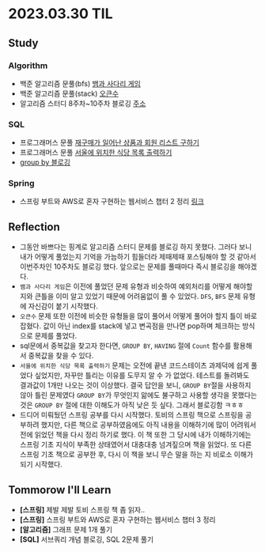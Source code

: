 # 2023.03.30 TIL

## Study
### Algorithm
- 백준 알고리즘 문풀(bfs) [뱀과 사다리 게임](https://www.acmicpc.net/problem/16928)
- 백준 알고리즘 문풀(stack) [오큰수](https://www.acmicpc.net/problem/17298)
- 알고리즘 스터디 8주차~10주차 블로깅 [주소](https://memodayoungee.tistory.com/category/Algorithm/PTUStudy)

### SQL
- 프로그래머스 문풀 [재구매가 일어난 상품과 회원 리스트 구하기](https://school.programmers.co.kr/learn/courses/30/lessons/131536)
- 프로그래머스 문풀 [서울에 위치한 식당 목록 출력하기](https://school.programmers.co.kr/learn/courses/30/lessons/131118)
- [group by 블로깅](https://memodayoungee.tistory.com/100)
### Spring
- 스프링 부트와 AWS로 혼자 구현하는 웹서비스 챕터 2 정리 [링크](https://www.notion.so/02-fc6d87925fc24a58b7624a00708832e5?pvs=4)
## Reflection
- 그동안 바쁘다는 핑계로 알고리즘 스터디 문제를 블로깅 하지 못했다. 그러다 보니 내가 어떻게 풀었는지 기억을 가늠하기 힘들더라 제때제때 포스팅해야 할 것 같아서 이번주차인 10주차도 블로깅 했다. 앞으로는 문제를 풀때마다 즉시 블로깅을 해야겠다.
- `뱀과 사다리 게임`은 이전에 풀었던 문제 유형과 비슷하여 예외처리를 어떻게 해야할지와 큰틀을 이미 알고 있었기 때문에 어려움없이 풀 수 있었다. `DFS`, `BFS` 문제 유형에 자신감이 붙기 시작했다.
- `오큰수` 문제 또한 이전에 비슷한 유형들을 많이 풀어서 어떻게 풀어야 할지 틀이 바로 잡혔다. 값이 아닌 index를 stack에 넣고 변곡점을 만나면 pop하며 체크하는 방식으로 문제를 풀었다.
- sql문에서 중복값을 찾고자 한다면, `GROUP BY`, `HAVING` 절에 `Count` 함수를 활용해서 중복값을 찾을 수 있다.
- `서울에 위치한 식당 목록 출력하기` 문제는 오전에 끝낸 코드스테이츠 과제덕에 쉽게 풀었다 싶었지만, 자꾸만 틀리는 이유를 도무지 알 수 가 없었다. 테스트를 돌려봐도 결과값이 1개만 나오는 것이 이상했다. 결국 답안을 보니, `GROUP BY`절을 사용하지 않아 틀린 문제였다 `GROUP BY`가 무엇인지 앎에도 불구하고 사용할 생각을 못했다는 것은 `GROUP BY` 절에 대한 이해도가 아직 낮은 듯 싶다. 그래서 블로깅함 ㅋㅎㅎ
- 드디어 미뤄뒀던 스프링 공부를 다시 시작했다. 토비의 스프링 책으로 스프링을 공부하려 했지만, 다른 책으로 공부하였음에도 아직 내용을 이해하기에 많이 어려워서 전에 읽었던 책을 다시 정리 하기로 했다. 이 책 또한 그 당시에 내가 이해하기에는 스프링 기초 지식이 부족한 상태였어서 대충대충 넘겨짚으며 책을 읽었다. 또 다른 스프링 기초 책으로 공부한 후, 다시 이 책을 보니 무슨 말을 하는 지 비로소 이해가 되기 시작했다.
## Tommorow I'll Learn
- **[스프링]** 제발 제발 토비 스프링 책 좀 읽자..
- **[스프링]** 스프링 부트와 AWS로 혼자 구현하는 웹서비스 챕터 3 정리
- **[알고리즘]** 그래프 문제 1개 풀기
- **[SQL]** 서브쿼리 개념 블로깅, SQL 2문제 풀기
